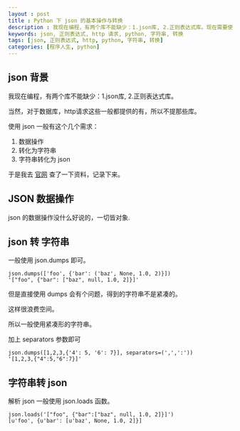 ```yaml
---
layout : post 
title : Python 下 json 的基本操作与转换
description : 我现在编程，有两个库不能缺少：1.json库, 2.正则表达式库。现在需要使用 json 了。查了一下资料，记录下来。
keywords: json, 正则表达式, http 请求, python, 字符串, 转换
tags: [json, 正则表达式, http, python, 字符串, 转换]
categories: [程序人生, python]
---
```


## json 背景

我现在编程，有两个库不能缺少：1.json库, 2.正则表达式库。

当然，对于数据库，http请求这些一般都提供的有，所以不提那些库。


使用 json 一般有这个几个需求：

1. 数据操作
2. 转化为字符串
3. 字符串转化为 json


于是我去 [官网][doc-python-json] 查了一下资料，记录下来。

## JSON 数据操作

json 的数据操作没什么好说的，一切皆对象.


## json 转 字符串


一般使用 json.dumps 即可。

```
json.dumps(['foo', {'bar': ('baz', None, 1.0, 2)}])
'["foo", {"bar": ["baz", null, 1.0, 2]}]'
```
但是直接使用 dumps 会有个问题，得到的字符串不是紧凑的。

这样很浪费空间。

所以一般使用紧凑形的字符串。

加上 separators 参数即可

```
json.dumps([1,2,3,{'4': 5, '6': 7}], separators=(',',':'))
'[1,2,3,{"4":5,"6":7}]'
```

## 字符串转 json

解析 json 一般使用  json.loads 函数。

```
json.loads('["foo", {"bar":["baz", null, 1.0, 2]}]')
[u'foo', {u'bar': [u'baz', None, 1.0, 2]}]
```

[doc-python-json]: https://docs.python.org/2/library/json.html
